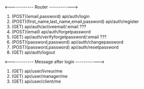<------------ Router ------------>
1) (POST)(email,password) api/auth/login
2) (POST)(first_name,last_name,email,password) api/auth/register
3) (GET) api/auth/activeemail/:email ???
4) (POST)(email) api/auth/forgetpassword
5) (GET) api/auth/verifyforgetpassword/:email ???
6) (POST)(password,password) api/auth/changepassword
7) (POST)(password,password) api/auth/resetpassword
8) (GET) api/auth/logout

<------------ Message after login ------------>
1) (GET) api/user/livreur/me
3) (GET) api/user/manager/me
3) (GET) api/user/client/me